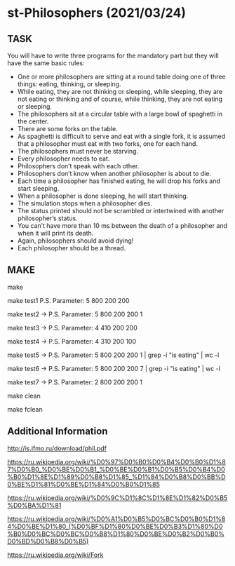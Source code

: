 # st-Philosophers (2021/03/24)

## TASK
You will have to write three programs for the mandatory part but they will have the same basic rules:
- One or more philosophers are sitting at a round table doing one of three things: eating, thinking, or sleeping.
- While eating, they are not thinking or sleeping, while sleeping, they are not eating or thinking and of course, while thinking, they are not eating or sleeping.
- The philosophers sit at a circular table with a large bowl of spaghetti in the center.
- There are some forks on the table.
- As spaghetti is difficult to serve and eat with a single fork, it is assumed that a philosopher must eat with two forks, one for each hand.
- The philosophers must never be starving.
- Every philosopher needs to eat.
- Philosophers don’t speak with each other.
- Philosophers don’t know when another philosopher is about to die.
- Each time a philosopher has finished eating, he will drop his forks and start sleeping.
- When a philosopher is done sleeping, he will start thinking.
- The simulation stops when a philosopher dies.
- The status printed should not be scrambled or intertwined with another philosopher’s status.
- You can’t have more than 10 ms between the death of a philosopher and when it will print its death.
- Again, philosophers should avoid dying!
- Each philosopher should be a thread.

## MAKE
make

make test1
P.S. Parameter: 5 800 200 200

make test2 -> P.S. Parameter: 5 800 200 200 1

make test3 -> P.S. Parameter: 4 410 200 200

make test4 -> P.S. Parameter: 4 310 200 100 

make test5 -> P.S. Parameter: 5 800 200 200 1 | grep -i "is eating" | wc -l

make test6 -> P.S. Parameter: 5 800 200 200 7 | grep -i "is eating" | wc -l

make test7 -> P.S. Parameter: 2 800 200 200 1

make clean

make fclean

## Additional Information
http://is.ifmo.ru/download/phil.pdf

https://ru.wikipedia.org/wiki/%D0%97%D0%B0%D0%B4%D0%B0%D1%87%D0%B0_%D0%BE%D0%B1_%D0%BE%D0%B1%D0%B5%D0%B4%D0%B0%D1%8E%D1%89%D0%B8%D1%85_%D1%84%D0%B8%D0%BB%D0%BE%D1%81%D0%BE%D1%84%D0%B0%D1%85

https://ru.wikipedia.org/wiki/%D0%9C%D1%8C%D1%8E%D1%82%D0%B5%D0%BA%D1%81

https://ru.wikipedia.org/wiki/%D0%A1%D0%B5%D0%BC%D0%B0%D1%84%D0%BE%D1%80_(%D0%BF%D1%80%D0%BE%D0%B3%D1%80%D0%B0%D0%BC%D0%BC%D0%B8%D1%80%D0%BE%D0%B2%D0%B0%D0%BD%D0%B8%D0%B5)

https://ru.wikipedia.org/wiki/Fork
